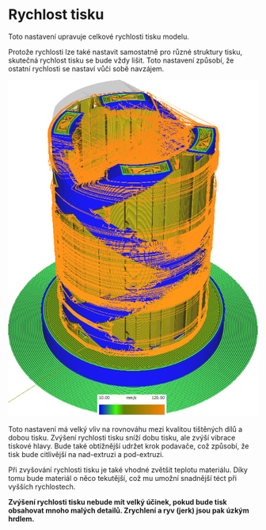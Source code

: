 Rychlost tisku
====
Toto nastavení upravuje celkové rychlosti tisku modelu.

Protože rychlosti lze také nastavit samostatně pro různé struktury tisku, skutečná rychlost tisku se bude vždy lišit. Toto nastavení způsobí, že ostatní rychlosti se nastaví vůči sobě navzájem.

![Krok přípravy zahrnuje barevné schéma, které vám umožní zobrazit rychlost tisku](../../../articles/images/speed_difference.png)

Toto nastavení má velký vliv na rovnováhu mezi kvalitou tištěných dílů a dobou tisku. Zvýšení rychlosti tisku sníží dobu tisku, ale zvýší vibrace tiskové hlavy. Bude také obtížnější udržet krok podavače, což způsobí, že tisk bude citlivější na nad-extruzi a pod-extruzi.

Při zvyšování rychlosti tisku je také vhodné zvětšit teplotu materiálu. Díky tomu bude materiál o něco tekutější, což mu umožní snadnější téct při vyšších rychlostech.

**Zvýšení rychlosti tisku nebude mít velký účinek, pokud bude tisk obsahovat mnoho malých detailů. Zrychlení a ryv (jerk) jsou pak úzkým hrdlem.**